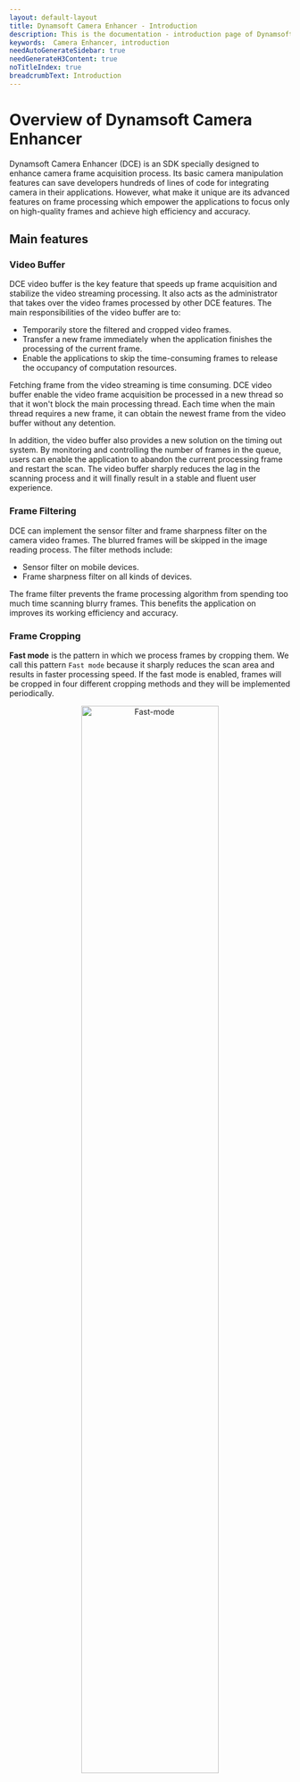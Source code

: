 ```yaml
---
layout: default-layout
title: Dynamsoft Camera Enhancer - Introduction
description: This is the documentation - introduction page of Dynamsoft Camera Enhancer.
keywords:  Camera Enhancer, introduction
needAutoGenerateSidebar: true
needGenerateH3Content: true
noTitleIndex: true
breadcrumbText: Introduction
---
```


# Overview of Dynamsoft Camera Enhancer

Dynamsoft Camera Enhancer (DCE) is an SDK specially designed to enhance camera frame acquisition process. Its basic camera manipulation features can save developers hundreds of lines of code for integrating camera in their applications. However, what make it unique are its advanced features on frame processing which empower the applications to focus only on high-quality frames and achieve high efficiency and accuracy.

## Main features

### Video Buffer

DCE video buffer is the key feature that speeds up frame acquisition and stabilize the video streaming processing. It also acts as the administrator that takes over the video frames processed by other DCE features. The main responsibilities of the video buffer are to:

- Temporarily store the filtered and cropped video frames.
- Transfer a new frame immediately when the application finishes the processing of the current frame.
- Enable the applications to skip the time-consuming frames to release the occupancy of computation resources.

Fetching frame from the video streaming is time consuming. DCE video buffer enable the video frame acquisition be processed in a new thread so that it won't block the main processing thread. Each time when the main thread requires a new frame, it can obtain the newest frame from the video buffer without any detention.

In addition, the video buffer also provides a new solution on the timing out system. By monitoring and controlling the number of frames in the queue, users can enable the application to abandon the current processing frame and restart the scan. The video buffer sharply reduces the lag in the scanning process and it will finally result in a stable and fluent user experience.

### Frame Filtering

DCE can implement the sensor filter and frame sharpness filter on the camera video frames. The blurred frames will be skipped in the image reading process. The filter methods include:

- Sensor filter on mobile devices.
- Frame sharpness filter on all kinds of devices.

The frame filter prevents the frame processing algorithm from spending too much time scanning blurry frames. This benefits the application on improves its working efficiency and accuracy.

### Frame Cropping

**Fast mode** is the pattern in which we process frames by cropping them. We call this pattern `Fast mode` because it sharply reduces the scan area and results in faster processing speed. If the fast mode is enabled, frames will be cropped in four different cropping methods and they will be implemented periodically.

<div align="center">
    <p><img src="overview/assets/Fast-mode.png" width="70%" alt="Fast-mode"></p>
    <p>How fast mode is cropping frames</p>
</div>

### Auto Focus

DCE is able to detect focus status by monitoring the video frame quality. DCE enhanced focus can be triggered automatically when the quality of video streaming is detected to be declining. This feature will benefits the low-end devices when they are facing focus issues.

### Auto Zoom

If the barcode reader is enabled at the same time when DCE is working, we can use the intermediate result of the barcode reader to predetermine the area of interest. DCE will let the camera zoom in to approach the interest area on the occasion that the system did not receive the final result but the intermediate result is available. The zoom factor will be reset if the application decodes on the barcode successfully.

### Regular Camera Control

Last but not least, we incorporated camera control APIs in the SDK. The benefits of these APIs are:

- Enable developers to add camera functionality with a few lines of code
- Unified experience on iOS/Android

### UI Configuration

DCE UI configuration APIs are designed to fullfil the UI interaction requirements when using Dynamsoft SDKs. Generally, DCE can be deployed to visualize the scan result or intermediate result of Dynamsoft Barcode Reader or Dynamsoft Document Normalizer. When displaying these results on the UI, using DCE UI configuration APIs can save the time on the layout and style control.

**Layout Configuration**

The main advantage of DCE UI configuration APIs is user don't need to transform the data format and the coordinate system. DCE can directly read the data that transferred by Dynamsoft SDKs and generate it into an element on the UI. When new data is obtained and transfered, the UI element will be dynamically updated.

**Style Control**

Basic style configuration is available for the UI elements that are displayed on the DCE view. Developers can either select from the preset style templates or create user-defined styles when using DCE UI configuration APIs.

&nbsp;

<div align="center">
    <p><img src="overview/assets/ui-configuration.png" width="70%" alt="ui-configuration"></p>
    <p>DCE UI Configuration APIs</p>
</div>

&nbsp;

With these features, developers can easily integrate the camera and enable certain features when required so that the rest of the application logic can get high-quality images to process, which results in:

- High Quality Video Streaming
- High Standard Camera Control
- High Level Interactable UI

## Usage Scenarios

### Smooth, Silky and Stable Video Streaming Processing

In traditional scan modes, there are two factors that influence the speed of video streaming processing, the processing speed on a single video frame and the time consumption on obtaining the next video frame. When the image processing thread is ready to restart but the next video frame is still not received by the scanner, there creates an interval. DCE video buffer is designed to banish these intervals by:

- Optimize the obtaining of video frames so that the newest video frames are always available.
- Open a new thread for obtaining video frames so that the main thread will never be blocked.

When using DCE based camera module, your will experience a more fluent video streaming processing.

### Interactive Documents Scanning

For users who are developing a document scanner app with **Dynamsoft Document Normalizer**, DCE UI configuration APIs can fullfil the following interaction requirements:

- Preview the detected document areas on the video streaming.
- Show the original image and highlight the document areas in the original image.
- Enable users to select from the detected areas and edit the detect quadrilateral.
- Enable users to extract the selected area from the original image and normalize the selected area.

<div align="center">
    <p><img src="overview/assets/interaction.png" width="80%" alt="document-scan"></p>
    <p>Document Scanner</p>
</div>

### Long-Distance Barcode Decoding

With the help of DCE, users no longer need to manually approach the barcode area when decoding on the barcode that far from the camera. When a barcode area is found but failed to be decoded, DCE enables the camera to zoom in to the barcode area automatically. Once the barcode is decoded successfully, the zoom factor will be restored to the default value.

### Low-End Devices

Bounded up with camera performance, it is always a huge challenge for camera-related applications to perform well on low-end devices. DCE is breaking through these hardware issues by enabling high-standard autofocus and frame filter functions. DCE focus APIs enable users to apply high-standard focus settings, which help the devices to capture higher standard images. In the meanwhile, the frame filter pattern of DCE enables the application to skip processing the low-quality frames.

## SDK Components

**Primary Class**

| Class Name | Description |
| ---------- | ----------- |
| `CameraEnhancer` | The main class that contains all camera control APIs. |

`CameraEnhancer` is the class that integrate regular camera control APIs. Developers can apply basic camera configurations and also enable advanced features via `CameraEnhancer` class. While `CameraEnhancer` class taking control of the camera, `DCECameraView` is the class that responsible for displaying the video streaming on the UI when the camera is opened.

**UI Classes**

| Class Name | Description |
| ---------- | ----------- |
| `DCECameraView` | The view that displays video streaming. APIs are available to add UI elements on the view. |
| `DCEImageEditorView` | The view that displays the static image. APIs are available to add editable UI elements on the view. |

<div align="center">
    <p><img src="overview/assets/views.jpg" width="70%" alt="cameraview-editorview"></p>
    <p>DCECameraView & DCEImageEditorView</p>
</div>

`DCECameraView` and `DCEImageEditorView` are UI view classes that display and administrate video, image and other UI elements. The UI element on the view can visualize the output of other dynamsoft products, which enhance the interaction of a scanner app.

`DCECameraView` is the view of video streaming. When developers add configurations via `CameraEnhancer` class, `DCECameraView` reflects the realtime changes like camera status, resolution and focus status on the camera.

`DCEImageEditorView` is the view for developers to display, edit and manipulate images. On `DCEImageEditorView` developers can add editable UI elements via DCE UI configuration APIs to guide users on how to manipulate the images.

**Auxiliary Classes**

The auxiliary classes of DCE are available as follow. They support ether the video streaming processing or UI configurations. For more information please see the API documentation of each platform.

| Class Name | Description |
| ---------- | ----------- |
| `DCEFrame` | The struct the stores image data of video frame and ohther frame information. |
| `DrawingItem` | The UI elements that can be displayed on DCE views. |
| `RectDrawingItem` | The `DrawingItem` with media type rectangle. |
| `QuadDrawingItem` | The `DrawingItem` with media type quadrilateral. |
| `TextDrawingItem` | The `DrawingItem` with media type text. |
| `DCEDrawingLayer` | The layer that contains the `DrawingItems`. |
| `DrawingStyle` | The style of DrawingItems. It contains colour and font styles. |
| `DrawingStyleManager` | The class that can create and manage the `DrawingStyles`. |

## Programming language

Dynamsoft Camera Enhancer is now available for the following programming languages:

- **JavaScript** for Browsers (only limited features at present)
- **Java** for Android
- **Objective-C** & **Swift** for iOS
